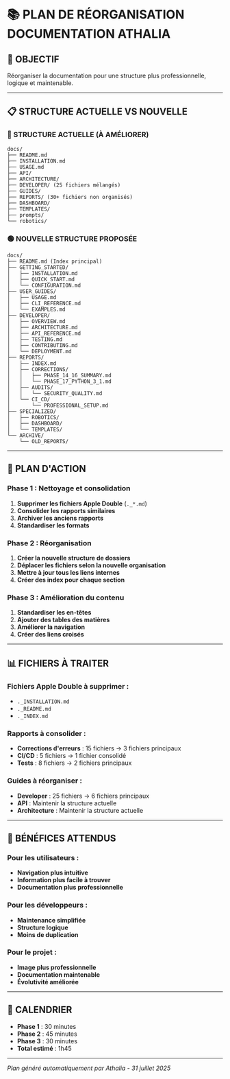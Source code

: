 # 📚 PLAN DE RÉORGANISATION DOCUMENTATION ATHALIA

## 🎯 **OBJECTIF**

Réorganiser la documentation pour une structure plus professionnelle, logique et maintenable.

---

## 📋 **STRUCTURE ACTUELLE VS NOUVELLE**

### **🔴 STRUCTURE ACTUELLE (À AMÉLIORER)**
```
docs/
├── README.md
├── INSTALLATION.md
├── USAGE.md
├── API/
├── ARCHITECTURE/
├── DEVELOPER/ (25 fichiers mélangés)
├── GUIDES/
├── REPORTS/ (30+ fichiers non organisés)
├── DASHBOARD/
├── TEMPLATES/
├── prompts/
└── robotics/
```

### **🟢 NOUVELLE STRUCTURE PROPOSÉE**
```
docs/
├── README.md (Index principal)
├── GETTING_STARTED/
│   ├── INSTALLATION.md
│   ├── QUICK_START.md
│   └── CONFIGURATION.md
├── USER_GUIDES/
│   ├── USAGE.md
│   ├── CLI_REFERENCE.md
│   └── EXAMPLES.md
├── DEVELOPER/
│   ├── OVERVIEW.md
│   ├── ARCHITECTURE.md
│   ├── API_REFERENCE.md
│   ├── TESTING.md
│   ├── CONTRIBUTING.md
│   └── DEPLOYMENT.md
├── REPORTS/
│   ├── INDEX.md
│   ├── CORRECTIONS/
│   │   ├── PHASE_14_16_SUMMARY.md
│   │   └── PHASE_17_PYTHON_3_1.md
│   ├── AUDITS/
│   │   └── SECURITY_QUALITY.md
│   └── CI_CD/
│       └── PROFESSIONAL_SETUP.md
├── SPECIALIZED/
│   ├── ROBOTICS/
│   ├── DASHBOARD/
│   └── TEMPLATES/
└── ARCHIVE/
    └── OLD_REPORTS/
```

---

## 🔧 **PLAN D'ACTION**

### **Phase 1 : Nettoyage et consolidation**
1. **Supprimer les fichiers Apple Double** (`._*.md`)
2. **Consolider les rapports similaires**
3. **Archiver les anciens rapports**
4. **Standardiser les formats**

### **Phase 2 : Réorganisation**
1. **Créer la nouvelle structure de dossiers**
2. **Déplacer les fichiers selon la nouvelle organisation**
3. **Mettre à jour tous les liens internes**
4. **Créer des index pour chaque section**

### **Phase 3 : Amélioration du contenu**
1. **Standardiser les en-têtes**
2. **Ajouter des tables des matières**
3. **Améliorer la navigation**
4. **Créer des liens croisés**

---

## 📊 **FICHIERS À TRAITER**

### **Fichiers Apple Double à supprimer :**
- `._INSTALLATION.md`
- `._README.md`
- `._INDEX.md`

### **Rapports à consolider :**
- **Corrections d'erreurs** : 15 fichiers → 3 fichiers principaux
- **CI/CD** : 5 fichiers → 1 fichier consolidé
- **Tests** : 8 fichiers → 2 fichiers principaux

### **Guides à réorganiser :**
- **Developer** : 25 fichiers → 6 fichiers principaux
- **API** : Maintenir la structure actuelle
- **Architecture** : Maintenir la structure actuelle

---

## 🎯 **BÉNÉFICES ATTENDUS**

### **Pour les utilisateurs :**
- **Navigation plus intuitive**
- **Information plus facile à trouver**
- **Documentation plus professionnelle**

### **Pour les développeurs :**
- **Maintenance simplifiée**
- **Structure logique**
- **Moins de duplication**

### **Pour le projet :**
- **Image plus professionnelle**
- **Documentation maintenable**
- **Évolutivité améliorée**

---

## 📅 **CALENDRIER**

- **Phase 1** : 30 minutes
- **Phase 2** : 45 minutes  
- **Phase 3** : 30 minutes
- **Total estimé** : 1h45

---

*Plan généré automatiquement par Athalia - 31 juillet 2025* 